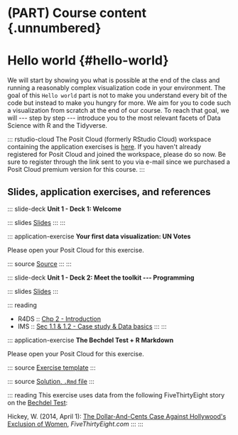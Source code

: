 # (PART) Course content {.unnumbered}

# Hello world {#hello-world}

We will start by showing you what is possible at the end of the class and running a reasonably complex visualization code in your environment. The goal of this `Hello world` part is not to make you understand every bit of the code but instead to make you hungry for more. We aim for you to code such a visualization from scratch at the end of our course. To reach that goal, we will --- step by step --- introduce you to the most relevant facets of Data Science with R and the Tidyverse.

::: rstudio-cloud
The Posit Cloud (formerly RStudio Cloud) workspace containing the application exercises is [here](https://posit.cloud/spaces/389550). If you haven't already registered for Posit Cloud and joined the workspace, please do so now. Be sure to register through the link sent to you via e-mail since we purchased a Posit Cloud premium version for this course.
:::

## Slides, application exercises, and references

::: slide-deck
**Unit 1 - Deck 1: Welcome**

::: slides
[Slides](https://lukas-jue.github.io/intro-tidyverse-2023-january/slides/u1-d01-welcome/u1-d01-welcome.html#1)
:::
:::

::: application-exercise
**Your first data visualization: UN Votes**

Please open your Posit Cloud for this exercise.

::: source
[Source](https://github.com/coding-intro/intro-tidyverse-2023-06/blob/master/docs/application-exercises/ae-01a-un-votes/unvotes.Rmd)
:::
:::

::: slide-deck
**Unit 1 - Deck 2: Meet the toolkit --- Programming**

::: slides
[Slides](https://lukas-jue.github.io/intro-tidyverse-2023-january/slides/u1-d02-toolkit-r/u1-d02-toolkit-r.html)
:::

::: reading
-   R4DS :: [Chp 2 - Introduction](https://r4ds.had.co.nz/explore-intro.html)
-   IMS :: [Sec 1.1 & 1.2 - Case study & Data basics](https://openintro-ims.netlify.app/getting-started-with-data.html#basic-stents-strokes)
:::
:::

::: application-exercise
**The Bechdel Test + R Markdown**

Please open your Posit Cloud for this exercise.

::: source
[Exercise template](https://github.com/lukas-jue/intro-tidyverse-2023-january/blob/master/docs/application-exercises/ae-02-bechdel-rmarkdown/bechdel.Rmd)
:::

::: source
[Solution, `.Rmd` file](https://github.com/lukas-jue/intro-tidyverse-2023-january/blob/master/docs/application-exercises/ae-02-bechdel-rmarkdown/bechdel-solution.Rmd)
:::

::: reading
This exercise uses data from the following FiveThirtyEight story on the [Bechdel Test](https://en.wikipedia.org/wiki/Bechdel_test):

Hickey, W. (2014, April 1): [The Dollar-And-Cents Case Against Hollywood's Exclusion of Women](https://github.com/lukas-jue/intro-tidyverse-2023-january/blob/master/docs/application-exercises/ae-02-bechdel-rmarkdown/bechdel.Rmd), *FiveThirtyEight.com*
:::
:::
